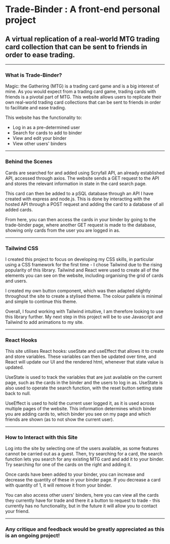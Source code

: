 # Trade-Binder : A front-end personal project

## A virtual replication of a real-world MTG trading card collection that can be sent to friends in order to ease trading.

---

### What is Trade-Binder?

Magic: the Gathering (MTG) is a trading card game and is a big interest of mine. As you would expect from a trading card game, trading cards with friends is a pivotal part of MTG. This website allows users to replicate their own real-world trading card collections that can be sent to friends in order to facilitate and ease trading.

This website has the functionality to:

* Log in as a pre-determined user
* Search for cards to add to binder
* View and edit your binder
* View other users' binders

---

### Behind the Scenes

Cards are searched for and added using Scryfall API, an already established API, accessed through axios. The website sends a GET request to the API and stores the relevant information in state in the card search page.

This card can then be added to a pSQL database through an API I have created with express and node.js. This is done by interacting with the hosted API through a POST request and adding the card to a database of all added cards.

From here, you can then access the cards in your binder by going to the trade-binder page, where another GET request is made to the database, showing only cards from the user you are logged in as.

---

### Tailwind CSS

I created this project to focus on developing my CSS skills, in particular using a CSS framework for the first time - I chose Tailwind due to the rising popularity of this library. Tailwind and React were used to create all of the elements you can see on the website, including organising the grid of cards and users.

I created my own button component, which was then adapted slightly throughout the site to create a stylised theme. The colour pallete is minimal and simple to continue this theme.

Overall, I found working with Tailwind intuitive, I am therefore looking to use this library further. My next step in this project will be to use Javascript and Tailwind to add animations to my site.

--- 

### React Hooks

This site utilises React hooks: useState and useEffect that allows it to create and store variables. These variables can then be updated over time, and React will update our UI and the rendered html, whenever that state value is updated.

UseState is used to track the variables that are just available on the current page, such as the cards in the binder and the users to log in as. UseState is also used to operate the search function, with the reset button setting state back to null.

UseEffect is used to hold the current user logged it, as it is used across multiple pages of the website. This information determines which binder you are adding cards to, which binder you see on my page and which friends are shown (as to not show the current user).

---

### How to Interact with this Site

Log into the site by selecting one of the users available, as some features cannot be carried out as a guest. Then, try searching for a card, the search function lets you search for any existing MTG card and add it to your binder. Try searching for one of the cards on the right and adding it.

Once cards have been added to your binder, you can increase and decrease the quantity of these in your binder page. If you decrease a card with quantity of 1, it will remove it from your binder.

You can also access other users' binders, here you can view all the cards they currently have for trade and there it a button to request to trade - this currently has no functionality, but in the future it will allow you to contact your friend.

---

### Any critique and feedback would be greatly appreciated as this is an ongoing project!
